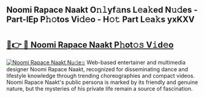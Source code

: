 ## Noomi Rapace Naakt O𝚗𝚕yf𝚊ns L𝚎a𝚔ed N𝚞𝚍es - Part-lEp P𝚑𝚘tos Vi𝚍𝚎o - H𝚘𝚝 Part L𝚎a𝚔s yxKXV

# <h2><a href="http://kf8cupi.oniu.top/?m=Noomi+Rapace+Naakt">🔗👉 🔴 Noomi Rapace Naakt P𝚑ot𝚘𝚜 V𝚒d𝚎o</a></h2>

[![Noomi Rapace Naakt Nu𝚍e𝚜](https://i.imgur.com/0qMVB7G.gif)](http://kf8cupi.oniu.top/?m=Noomi+Rapace+Naakt)
Web-based entertainer and multimedia designer Noomi Rapace Naakt, recognized for disseminating dance and lifestyle knowledge through trending choreographies and compact videos. Noomi Rapace Naakt's public persona is marked by its friendly and genuine nature, but the mysteries of his private life remain a source of fascination.  
